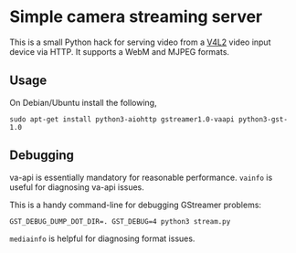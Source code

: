 # Simple camera streaming server

This is a small Python hack for serving video from
a [V4L2](https://en.wikipedia.org/wiki/Video4Linux) video input device via HTTP.
It supports a WebM and MJPEG formats.

## Usage

On Debian/Ubuntu install the following,
```
sudo apt-get install python3-aiohttp gstreamer1.0-vaapi python3-gst-1.0
```

## Debugging

va-api is essentially mandatory for reasonable performance. `vainfo` is useful for diagnosing va-api issues.

This is a handy command-line for debugging GStreamer problems:
```
GST_DEBUG_DUMP_DOT_DIR=. GST_DEBUG=4 python3 stream.py
```

`mediainfo` is helpful for diagnosing format issues.
